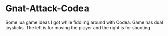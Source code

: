 # Gnat-Attack-Codea
Some lua game ideas I got while fiddling around with Codea. Game has dual joysticks. The left is for moving the player and the right is for shooting.
